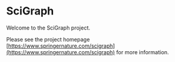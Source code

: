 # SciGraph

Welcome to the SciGraph project.

Please see the project homepage [https://www.springernature.com/scigraph](https://www.springernature.com/scigraph) for more information.
